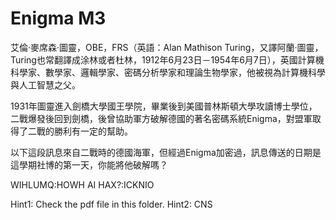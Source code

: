 # Enigma M3

艾倫·麥席森·圖靈，OBE，FRS（英語：Alan Mathison Turing，又譯阿蘭·圖靈，Turing也常翻譯成涂林或者杜林，1912年6月23日－1954年6月7日），英國計算機科學家、數學家、邏輯學家、密碼分析學家和理論生物學家，他被視為計算機科學與人工智慧之父。

1931年圖靈進入劍橋大學國王學院，畢業後到美國普林斯頓大學攻讀博士學位，二戰爆發後回到劍橋，後曾協助軍方破解德國的著名密碼系統Enigma，對盟軍取得了二戰的勝利有一定的幫助。

以下這段訊息來自二戰時的德國海軍，但經過Enigma加密過，訊息傳送的日期是這學期社博的第一天，你能將他破解嗎？

WIHLUMQ:HOWH AI HAX?:ICKNIO

Hint1: Check the pdf file in this folder.
Hint2: CNS

